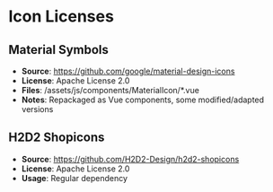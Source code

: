 # Icon Licenses

## Material Symbols

- **Source**: https://github.com/google/material-design-icons
- **License**: Apache License 2.0
- **Files**: /assets/js/components/MaterialIcon/\*.vue
- **Notes**: Repackaged as Vue components, some modified/adapted versions

## H2D2 Shopicons

- **Source**: https://github.com/H2D2-Design/h2d2-shopicons
- **License**: Apache License 2.0
- **Usage**: Regular dependency
